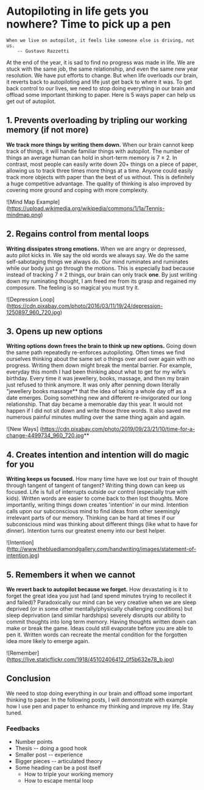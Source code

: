 # Autopiloting in life gets you nowhere? Time to pick up a pen

    When we live on autopilot, it feels like someone else is driving, not us.
        -- Gustavo Razzetti

At the end of the year, it is sad to find no progress was made in life. We are stuck with the same
job, the same relationship, and even the same new year resolution. We have put efforts to change.
But when life overloads our brain, it reverts back to autopiloting and life just get back to where
it was. To get back control to our lives, we need to stop doing everything in our brain and offload
some important thinking to paper. Here is 5 ways paper can help us get out of autopilot.

## 1. Prevents overloading by tripling our working memory (if not more)

**We track more things by writing them down.** When our brain cannot keep track of things, it will
handle familiar things with autopilot. The number of things an average human can hold in short-term
memory is 7 ± 2. In contrast, most people can easily write down 20+ things on a piece of paper,
allowing us to track three times more things at a time. Anyone could easily track more objects with
paper than the best of us without. This is definitely a huge competitive advantage. The quality of
thinking is also improved by covering more ground and coping with more complexity.

![Mind Map Example]
(https://upload.wikimedia.org/wikipedia/commons/1/1a/Tennis-mindmap.png)

## 2. Regains control from mental loops

**Writing dissipates strong emotions.** When we are angry or depressed, auto pilot kicks in. We say
the old words we always say. We do the same self-sabotaging things we always do. Our mind ruminates
and ruminates while our body just go through the motions. This is especially bad because instead of
tracking 7 ± 2 things, our brain can only track **one**. By just writing down my ruminating thought,
I am freed me from its grasp and regained my composure. The feeling is so magical you must try it.

![Depression Loop]
(https://cdn.pixabay.com/photo/2016/03/11/19/24/depression-1250897_960_720.jpg)

## 3. Opens up new options

**Writing options down frees the brain to think up new options.** Going down the same path
repeatedly re-enforces autopiloting. Often times we find ourselves thinking about the same set o
things over and over again with no progress. Writing them down might break the mental barrier.
For example, everyday this month I had been thinking about what to get for my wife’s birthday.
Every time it was jewellery, books, massage, and then my brain just refused to think anymore.
It was only after penning down literally "jewellery books massage** that the idea of taking a whole
day off as a date emerges. Doing something new and different re-invigorated our long relationship.
That day became a memorable day this year. It would not happen if I did not sit down and write those
three words. It also saved me numerous painful minutes mulling over the same thing again and again.

![New Ways]
(https://cdn.pixabay.com/photo/2019/09/23/21/10/time-for-a-change-4499734_960_720.jpg**

## 4. Creates intention and intention will do magic for you

**Writing keeps us focused.** How many time have we lost our train of thought through tangent of
tangent of tangent? Writing thing down can keep us focused. Life is full of interrupts outside our
control (especially true with kids). Written words are easier to come back to then lost thoughts.
More importantly, writing things down creates 'intention' in our mind. Intention calls upon our
subconscious mind to find ideas from other seemingly irrelevant parts of our memory. Thinking can be
hard at times if our subconscious mind was thinking about different things (like what to have for
dinner). Intention turns our greatest enemy into our best helper.

![Intention]
(http://www.thebluediamondgallery.com/handwriting/images/statement-of-intention.jpg)

## 5. Remembers it when we cannot

**We revert back to autopilot because we forget.** How devastating is it to forget the great idea
you just had (and spend minutes trying to recollect it and failed)? Paradoxically our mind can be
very creative when we are sleep deprived (or in some other mentally/physically challenging
conditions) but sleep deprivation (and similar hardships) severely disrupts our ability to commit
thoughts into long term memory. Having thoughts written down can make or break the game. Ideas could
still evaporate before you are able to pen it. Written words can recreate the mental condition for
the forgotten idea more likely to emerge again.

![Remember]
(https://live.staticflickr.com/1918/45102406412_0f5b632e78_b.jpg)

## Conclusion

We need to stop doing everything in our brain and offload some important thinking to paper. In the
following posts, I will demonstrate with example how I use pen and paper to enhance my thinking and
improve my life. Stay tuned.

### Feedbacks
* Number points
* Thesis -- doing a good hook
* Smaller post -- experience
* Bigger pieces -- articulated theory
* Some heading can be a post itself
  * How to triple your working memory
  * How to escape mental loop
